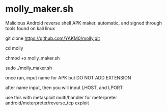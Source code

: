 # molly_maker.sh

Malicious Android reverse shell APK maker. automatic, and signed through tools found on kali linux

git clone https://github.com/YAKM0/molly.git

cd molly

chmod +x molly_maker.sh

sudo ./molly_maker.sh

once ran, input name for APK but DO NOT ADD EXTENSION

after name input, then you will input LHOST, and LPORT

use this with metasploit multi/handler for meterpreter android/meterpreter/reverse_tcp exploit
